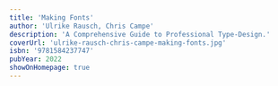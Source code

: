```yaml
---
title: 'Making Fonts'
author: 'Ulrike Rausch, Chris Campe'
description: 'A Comprehensive Guide to Professional Type-Design.'
coverUrl: 'ulrike-rausch-chris-campe-making-fonts.jpg'
isbn: '9781584237747'
pubYear: 2022
showOnHomepage: true
---
```

